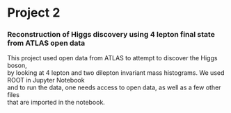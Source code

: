 # Project 2
### Reconstruction of Higgs discovery using 4 lepton final state from ATLAS open data

This project used open data from ATLAS to attempt to discover the Higgs boson, <br> 
by looking at 4 lepton and two dilepton invariant mass histograms. We used ROOT in Jupyter Notebook <br>
and to run the data, one needs access to open data, as well as a few other files <br>
that are imported in the notebook. 
